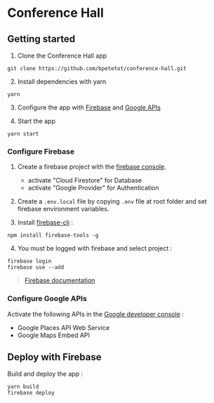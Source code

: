 # Conference Hall

## Getting started

1. Clone the Conference Hall app
```
git clone https://github.com/bpetetot/conference-hall.git
```

2. Install dependencies with yarn
```
yarn
```

3. Configure the app with [Firebase](#configure-firebase) and [Google APIs](#configure-google-apis)

4. Start the app
```
yarn start
```

### Configure Firebase

1. Create a firebase project with the [firebase console](https://console.firebase.google.com).
   - activate "Cloud Firestore" for Database
   - activate "Google Provider" for Authentication

2. Create a `.env.local` file by copying `.env` file at root folder and set firebase environment variables.

3. Install [firebase-cli](https://firebase.google.com/docs/cli/) :
```
npm install firebase-tools -g
```

4. You must be logged with firebase and select project :
```
firebase login
firebase use --add
```

> [Firebase documentation](https://firebase.google.com/docs/web)

### Configure Google APIs

Activate the following APIs in the [Google developer console](https://console.developers.google.com/apis) :
* Google Places API Web Service
* Google Maps Embed API

## Deploy with Firebase

Build and deploy the app :
```
yarn build
firebase deploy
```
